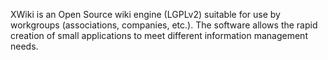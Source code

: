 XWiki is an Open Source wiki engine (LGPLv2) suitable for use by workgroups (associations, companies, etc.). The software allows the rapid creation of small applications to meet different information management needs.